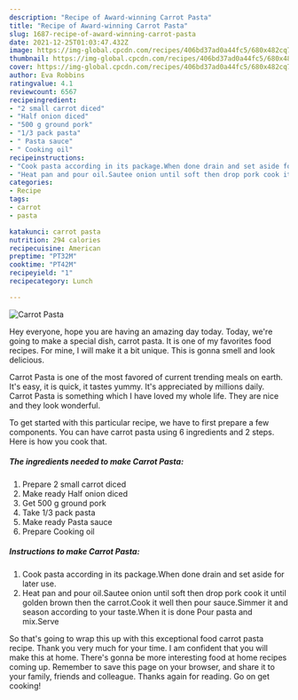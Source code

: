 ```yaml
---
description: "Recipe of Award-winning Carrot Pasta"
title: "Recipe of Award-winning Carrot Pasta"
slug: 1687-recipe-of-award-winning-carrot-pasta
date: 2021-12-25T01:03:47.432Z
image: https://img-global.cpcdn.com/recipes/406bd37ad0a44fc5/680x482cq70/carrot-pasta-recipe-main-photo.jpg
thumbnail: https://img-global.cpcdn.com/recipes/406bd37ad0a44fc5/680x482cq70/carrot-pasta-recipe-main-photo.jpg
cover: https://img-global.cpcdn.com/recipes/406bd37ad0a44fc5/680x482cq70/carrot-pasta-recipe-main-photo.jpg
author: Eva Robbins
ratingvalue: 4.1
reviewcount: 6567
recipeingredient:
- "2 small carrot diced"
- "Half onion diced"
- "500 g ground pork"
- "1/3 pack pasta"
- " Pasta sauce"
- " Cooking oil"
recipeinstructions:
- "Cook pasta according in its package.When done drain and set aside for later use."
- "Heat pan and pour oil.Sautee onion until soft then drop pork cook it until golden brown then the carrot.Cook it well then pour sauce.Simmer it and season according to your taste.When it is done Pour pasta and mix.Serve"
categories:
- Recipe
tags:
- carrot
- pasta

katakunci: carrot pasta 
nutrition: 294 calories
recipecuisine: American
preptime: "PT32M"
cooktime: "PT42M"
recipeyield: "1"
recipecategory: Lunch

---
```



![Carrot Pasta](https://img-global.cpcdn.com/recipes/406bd37ad0a44fc5/680x482cq70/carrot-pasta-recipe-main-photo.jpg)

Hey everyone, hope you are having an amazing day today. Today, we're going to make a special dish, carrot pasta. It is one of my favorites food recipes. For mine, I will make it a bit unique. This is gonna smell and look delicious.



Carrot Pasta is one of the most favored of current trending meals on earth. It's easy, it is quick, it tastes yummy. It's appreciated by millions daily. Carrot Pasta is something which I have loved my whole life. They are nice and they look wonderful.


To get started with this particular recipe, we have to first prepare a few components. You can have carrot pasta using 6 ingredients and 2 steps. Here is how you cook that.

<!--inarticleads1-->

##### The ingredients needed to make Carrot Pasta:

1. Prepare 2 small carrot diced
1. Make ready Half onion diced
1. Get 500 g ground pork
1. Take 1/3 pack pasta
1. Make ready  Pasta sauce
1. Prepare  Cooking oil




<!--inarticleads2-->

##### Instructions to make Carrot Pasta:

1. Cook pasta according in its package.When done drain and set aside for later use.
1. Heat pan and pour oil.Sautee onion until soft then drop pork cook it until golden brown then the carrot.Cook it well then pour sauce.Simmer it and season according to your taste.When it is done Pour pasta and mix.Serve




So that's going to wrap this up with this exceptional food carrot pasta recipe. Thank you very much for your time. I am confident that you will make this at home. There's gonna be more interesting food at home recipes coming up. Remember to save this page on your browser, and share it to your family, friends and colleague. Thanks again for reading. Go on get cooking!
